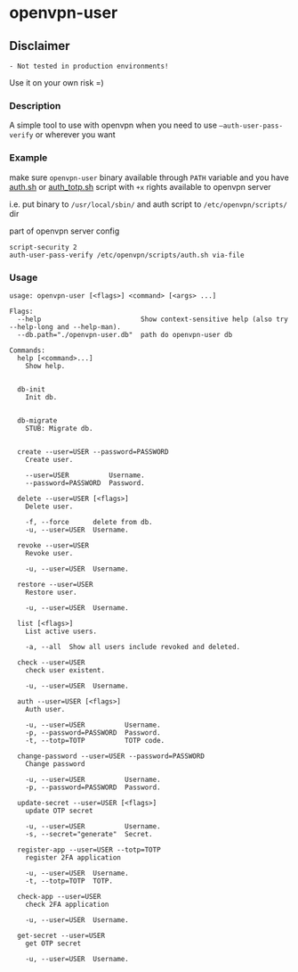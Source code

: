 # openvpn-user

## Disclaimer
```
- Not tested in production environments! 
```


Use it on your own risk =)

### Description 
A simple tool to use with openvpn when you need to use `–auth-user-pass-verify` or wherever you want

### Example
make sure `openvpn-user` binary available through `PATH` variable and you have [auth.sh](https://github.com/pashcovich/openvpn-user/blob/master/auth.sh) or [auth_totp.sh](https://github.com/pashcovich/openvpn-user/blob/master/auth_totp.sh) script with `+x` rights available to openvpn server

i.e. put binary to `/usr/local/sbin/` and auth script to `/etc/openvpn/scripts/` dir

part of openvpn server config
```
script-security 2
auth-user-pass-verify /etc/openvpn/scripts/auth.sh via-file
```


### Usage
```
usage: openvpn-user [<flags>] <command> [<args> ...]

Flags:
  --help                         Show context-sensitive help (also try --help-long and --help-man).
  --db.path="./openvpn-user.db"  path do openvpn-user db

Commands:
  help [<command>...]
    Show help.


  db-init
    Init db.


  db-migrate
    STUB: Migrate db.


  create --user=USER --password=PASSWORD
    Create user.

    --user=USER          Username.
    --password=PASSWORD  Password.

  delete --user=USER [<flags>]
    Delete user.

    -f, --force      delete from db.
    -u, --user=USER  Username.

  revoke --user=USER
    Revoke user.

    -u, --user=USER  Username.

  restore --user=USER
    Restore user.

    -u, --user=USER  Username.

  list [<flags>]
    List active users.

    -a, --all  Show all users include revoked and deleted.

  check --user=USER
    check user existent.

    -u, --user=USER  Username.

  auth --user=USER [<flags>]
    Auth user.

    -u, --user=USER          Username.
    -p, --password=PASSWORD  Password.
    -t, --totp=TOTP          TOTP code.

  change-password --user=USER --password=PASSWORD
    Change password

    -u, --user=USER          Username.
    -p, --password=PASSWORD  Password.

  update-secret --user=USER [<flags>]
    update OTP secret

    -u, --user=USER          Username.
    -s, --secret="generate"  Secret.

  register-app --user=USER --totp=TOTP
    register 2FA application

    -u, --user=USER  Username.
    -t, --totp=TOTP  TOTP.

  check-app --user=USER
    check 2FA application

    -u, --user=USER  Username.

  get-secret --user=USER
    get OTP secret

    -u, --user=USER  Username.

```
